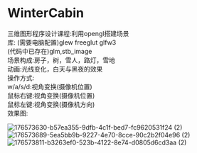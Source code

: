 # WinterCabin
三维图形程序设计课程:利用opengl搭建场景  
库:  (需要电脑配置)glew freeglut glfw3  
     (代码中已存在)glm,stb_image  
场景构成:房子，树，雪人，路灯，雪地  
动画:光线变化，白天与黑夜的效果  
操作方式:  
  w/a/s/d:视角变换(摄像机位置)  
  鼠标右键:视角变换(摄像机位置)  
  鼠标左键:视角变换(摄像机方向)  
效果图:  

![176573630-b57ea355-9dfb-4c1f-bed7-fc9620531f24 (2)](https://user-images.githubusercontent.com/56959776/176576185-40f43cc5-3e41-4b3e-8ce5-fe1e5852fc98.png)
![176573689-5ea5bb9b-9227-4e70-8cce-90c2b2f04e96 (2)](https://user-images.githubusercontent.com/56959776/176576195-1e665ff8-5da0-4027-8974-8bfad4b8c038.png)
![176573811-b3263ef0-523b-4122-8e74-d0805d6cd3aa (2)](https://user-images.githubusercontent.com/56959776/176576198-13a3700d-23df-4dac-bbe3-6428c2355792.png)
